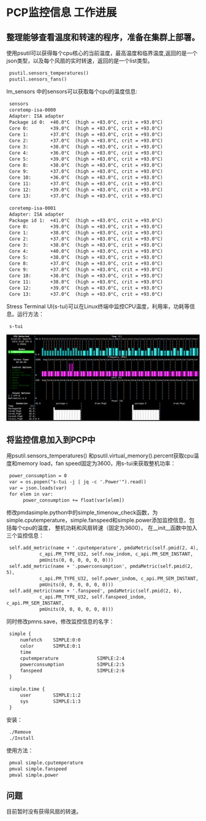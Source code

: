 # PCP监控信息 工作进展

     
## 整理能够查看温度和转速的程序，准备在集群上部署。

使用psutil可以获得每个cpu核心的当前温度，最高温度和临界温度,返回的是一个json类型，以及每个风扇的实时转速，返回的是一个list类型。

     psutil.sensors_temperatures() 
     psutil.sensors_fans()
     
lm_sensors 中的sensors可以获取每个cpu的温度信息:

     sensors
     coretemp-isa-0000
     Adapter: ISA adapter
     Package id 0:  +40.0°C  (high = +83.0°C, crit = +93.0°C)
     Core 0:        +39.0°C  (high = +83.0°C, crit = +93.0°C)
     Core 1:        +37.0°C  (high = +83.0°C, crit = +93.0°C)
     Core 2:        +37.0°C  (high = +83.0°C, crit = +93.0°C)
     Core 3:        +38.0°C  (high = +83.0°C, crit = +93.0°C)
     Core 4:        +36.0°C  (high = +83.0°C, crit = +93.0°C)
     Core 5:        +39.0°C  (high = +83.0°C, crit = +93.0°C)
     Core 8:        +38.0°C  (high = +83.0°C, crit = +93.0°C)
     Core 9:        +37.0°C  (high = +83.0°C, crit = +93.0°C)
     Core 10:       +36.0°C  (high = +83.0°C, crit = +93.0°C)
     Core 11:       +37.0°C  (high = +83.0°C, crit = +93.0°C)
     Core 12:       +39.0°C  (high = +83.0°C, crit = +93.0°C)
     Core 13:       +37.0°C  (high = +83.0°C, crit = +93.0°C)

     coretemp-isa-0001
     Adapter: ISA adapter
     Package id 1:  +41.0°C  (high = +83.0°C, crit = +93.0°C)
     Core 0:        +39.0°C  (high = +83.0°C, crit = +93.0°C)
     Core 1:        +38.0°C  (high = +83.0°C, crit = +93.0°C)
     Core 2:        +37.0°C  (high = +83.0°C, crit = +93.0°C)
     Core 3:        +38.0°C  (high = +83.0°C, crit = +93.0°C)
     Core 4:        +40.0°C  (high = +83.0°C, crit = +93.0°C)
     Core 5:        +38.0°C  (high = +83.0°C, crit = +93.0°C)
     Core 8:        +37.0°C  (high = +83.0°C, crit = +93.0°C)
     Core 9:        +37.0°C  (high = +83.0°C, crit = +93.0°C)
     Core 10:       +38.0°C  (high = +83.0°C, crit = +93.0°C)
     Core 11:       +38.0°C  (high = +83.0°C, crit = +93.0°C)
     Core 12:       +39.0°C  (high = +83.0°C, crit = +93.0°C)
     Core 13:       +37.0°C  (high = +83.0°C, crit = +93.0°C)


Stress Terminal UI(s-tui)可以在Linux终端中监控CPU温度，利用率，功耗等信息。运行方法：

     s-tui

![avater](pcp1.png)
## 将监控信息加入到PCP中
     
用psutil.sensors_temperatures() 和psutil.virtual_memory().percent获取cpu温度和memory load，fan speed固定为3600，用s-tui来获取整机功率：

     power_consumption = 0
     var = os.popen("s-tui -j | jq -c '.Power'").read()
     var = json.loads(var)
     for elem in var:
          power_consumption += float(var[elem])

修改pmdasimple.python中的simple_timenow_check函数，为simple.cputemperature，simple.fanspeed和simple.power添加监控信息，包括每个cpu的温度，
整机功耗和风扇转速（固定为3600）。
在__init__函数中加入三个监控信息：

     self.add_metric(name + '.cputemperature', pmdaMetric(self.pmid(2, 4),
                c_api.PM_TYPE_U32, self.now_indom, c_api.PM_SEM_INSTANT,
                pmUnits(0, 0, 0, 0, 0, 0)))
     self.add_metric(name + '.powerconsumption', pmdaMetric(self.pmid(2, 5),
                c_api.PM_TYPE_U32, self.power_indom, c_api.PM_SEM_INSTANT,
                pmUnits(0, 0, 0, 0, 0, 0)))
     self.add_metric(name + '.fanspeed', pmdaMetric(self.pmid(2, 6),
                c_api.PM_TYPE_U32, self.fanspeed_indom, c_api.PM_SEM_INSTANT,
                pmUnits(0, 0, 0, 0, 0, 0)))    
                
同时修改pmns.save，修改监控信息的名字：

     simple {
         numfetch    SIMPLE:0:0
         color       SIMPLE:0:1
         time
         cputemperature              SIMPLE:2:4
         powerconsumption            SIMPLE:2:5
         fanspeed                    SIMPLE:2:6
     }

     simple.time {
         user        SIMPLE:1:2
         sys         SIMPLE:1:3
     }

安装：

     ./Remove
     ./Install
     
使用方法：

     pmval simple.cputemperature
     pmval simple.fanspeed
     pmval simple.power

## 问题
目前暂时没有获得风扇的转速。
